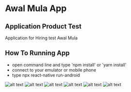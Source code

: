 # Awal Mula App
## Application Product Test

Application for Hiring test Awal Mula

## How To Running App

- open command line and type 'npm install' or 'yarn install'
- connect to your emulator or mobile phone
- type npx react-native run-android

![alt text](https://raw.githubusercontent.com/andikas95-dev/Awal-Mula-App/master/imageDoc/01.jpg)
![alt text](https://raw.githubusercontent.com/andikas95-dev/Awal-Mula-App/master/imageDoc/02.jpg)
![alt text](https://raw.githubusercontent.com/andikas95-dev/Awal-Mula-App/master/imageDoc/03.jpg)
![alt text](https://raw.githubusercontent.com/andikas95-dev/Awal-Mula-App/master/imageDoc/04.jpg)
![alt text](https://raw.githubusercontent.com/andikas95-dev/Awal-Mula-App/master/imageDoc/05.jpg)
![alt text](https://raw.githubusercontent.com/andikas95-dev/Awal-Mula-App/master/imageDoc/06.jpg)
